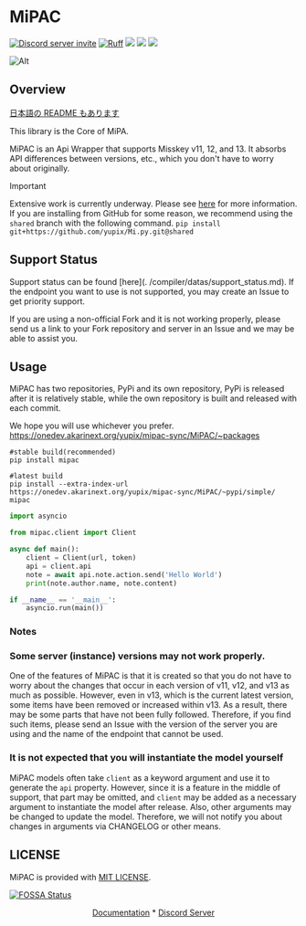 # MiPAC

<a href="https://discord.gg/CcT997U"><img src="https://img.shields.io/discord/530299114387406860?style=flat-square&color=5865f2&logo=discord&logoColor=ffffff&label=discord" alt="Discord server invite" /></a>
[![Ruff](https://img.shields.io/endpoint?url=https://raw.githubusercontent.com/astral-sh/ruff/main/assets/badge/v2.json)](https://github.com/astral-sh/ruff)
<a href="https://www.codacy.com/gh/yupix/MiPAC/dashboard?utm_source=github.com&amp;utm_medium=referral&amp;utm_content=yupix/MiPAC&amp;utm_campaign=Badge_Grade"><img src="https://app.codacy.com/project/badge/Grade/c9bf85f195f94ab58bc72ad018a2be9f"/></a>
<a href="https://app.fossa.com/projects/git%2Bgithub.com%2Fyupix%2FMiPAC?
ref=badge_shield" alt="FOSSA Status">
<a><img src="https://img.shields.io/pypi/dm/MiPAC?label=PyPI"></a>
<img src="https://app.fossa.com/api/projects/
git%2Bgithub.com%2Fyupix%2FMiPAC.svg?type=shield"/></a>

![Alt](https://repobeats.axiom.co/api/embed/b7734178610a63a16de4b789aa9b43d22686e390.svg "Repobeats analytics image")

## Overview

[日本語の README もあります](./README_JP.md)

This library is the Core of MiPA.

MiPAC is an Api Wrapper that supports Misskey v11, 12, and 13.
It absorbs API differences between versions, etc., which you don't have to worry about originally.

> [!IMPORTANT]
> Extensive work is currently underway. Please see [here](https://github.com/yupix/MiPAC/issues/94) for more information.
> If you are installing from GitHub for some reason, we recommend using the `shared` branch with the following command.
> `pip install git+https://github.com/yupix/Mi.py.git@shared`

## Support Status

Support status can be found [here](. /compiler/datas/support_status.md). If the endpoint you want to use is not supported, you may create an Issue to get priority support.

If you are using a non-official Fork and it is not working properly, please send us a link to your Fork repository and server in an Issue and we may be able to assist you.

## Usage

MiPAC has two repositories, PyPi and its own repository, PyPi is released after it is relatively stable, while the own repository is built and released with each commit.

We hope you will use whichever you prefer.
https://onedev.akarinext.org/yupix/mipac-sync/MiPAC/~packages

```
#stable build(recommended)
pip install mipac

#latest build
pip install --extra-index-url https://onedev.akarinext.org/yupix/mipac-sync/MiPAC/~pypi/simple/ mipac
```

```python
import asyncio

from mipac.client import Client

async def main():
    client = Client(url, token)
    api = client.api
    note = await api.note.action.send('Hello World')
    print(note.author.name, note.content)

if __name__ == '__main__':
    asyncio.run(main())
```

### Notes

### Some server (instance) versions may not work properly.

One of the features of MiPAC is that it is created so that you do not have to worry about the changes that occur in each version of v11, v12, and v13 as much as possible. However, even in v13, which is the current latest version, some items have been removed or increased within v13. As a result, there may be some parts that have not been fully followed. Therefore, if you find such items, please send an Issue with the version of the server you are using and the name of the endpoint that cannot be used.

### It is not expected that you will instantiate the model yourself

MiPAC models often take `client` as a keyword argument and use it to generate the `api` property. However, since it is a feature in the middle of support, that part may be omitted, and `client` may be added as a necessary argument to instantiate the model after release. Also, other arguments may be changed to update the model. Therefore, we will not notify you about changes in arguments via CHANGELOG or other means.

## LICENSE

MiPAC is provided with [MIT LICENSE](./LICENSE).

[![FOSSA Status](https://app.fossa.com/api/projects/git%2Bgithub.com%2Fyupix%2FMiPAC.svg?type=large)](https://app.fossa.com/projects/git%2Bgithub.com%2Fyupix%2FMiPAC?ref=badge_large)

<p align="center">
    <a href="https://mipac.akarinext.org/">Documentation</a>
    *
    <a href="https://discord.gg/CcT997U">Discord Server</a>
</p>
